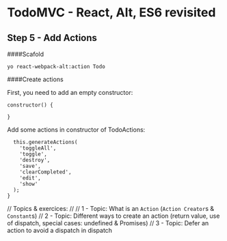 
# TodoMVC - React, Alt, ES6 revisited


## Step 5 - Add Actions 

####Scafold
``` 
yo react-webpack-alt:action Todo
```

####Create actions

First, you need to add an empty constructor: 

```
constructor() {

}
```

Add some actions in constructor of TodoActions:

```
  this.generateActions(
    'toggleAll',
    'toggle',
    'destroy',
    'save',
    'clearCompleted',
    'edit',
    'show'
  );
}
```


// Topics & exercices:
//
// 1 - Topic: What is an `Action` (`Action Creator`s & `Constant`s)
// 2 - Topic: Different ways to create an action (return value, use of dispatch, special cases: undefined & Promises)
// 3 - Topic: Defer an action to avoid a dispatch in dispatch
